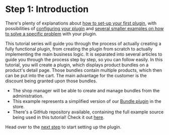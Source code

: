# Step 1: Introduction

There's plenty of explanations about [how to set-up your first plugin](../../20-developer-guide/10-plugin-base.md), with possibilities of [configuring your plugin](../../60-references-internals/40-plugins/070-plugin-config.md) and [several smaller examples on how to solve a specific problem](https://docs.shopware.com/en/shopware-platform-dev-en/how-to) with your plugin.

This tutorial series will guide you through the process of actually creating a fully functional plugin, from creating the plugin from scratch to actually implementing the main business logic. It is separated into several articles to guide you through the process step by step, so you can follow easily. In this tutorial, you will create a plugin, which displays product bundles on a product's detail page. Those bundles contain multiple products, which then can be put into the cart. The main advantage for the customer is the discount being granted upon those bundles.

* The shop manager will be able to create and manage bundles from the administration.
* This example represents a simplified version of our [Bundle plugin](https://store.shopware.com/swagbundle/bundle.html) in the store.
* There's a GitHub repository available, containing the full example source being used in this tutorial! Check it out [here](https://github.com/shopware/swag-docs-bundle-example).

Head over to the [next step](020-setup.md) to start setting up the plugin.

